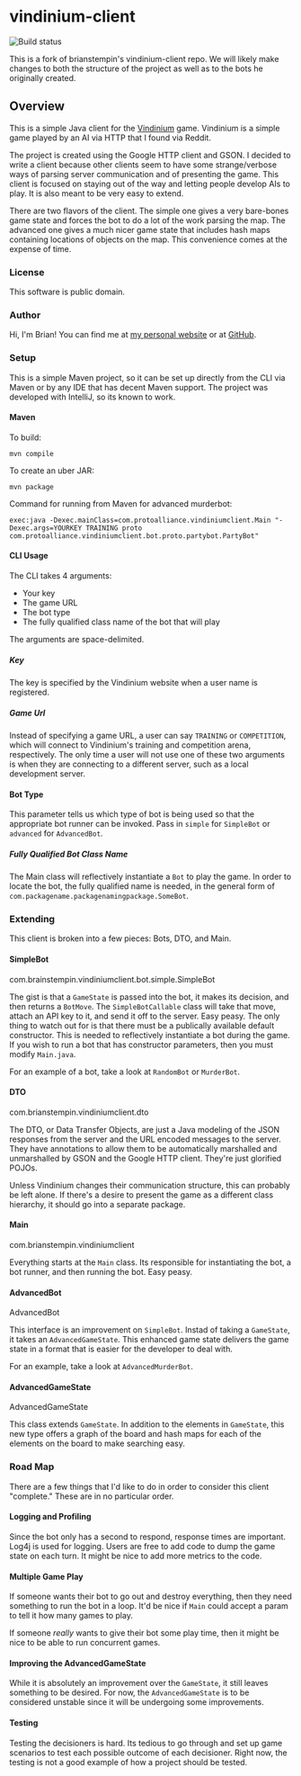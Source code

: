 # vindinium-client

![Build status](https://travis-ci.org/bstempi/vindinium-client.svg)

This is a fork of brianstempin's vindinium-client repo.  We will likely make changes to both the structure of the  project as well as to the bots he originally created.


## Overview

This is a simple Java client for the [Vindinium](http://vindinium.org) game.  Vindinium is a simple game played by an AI via HTTP that I found via Reddit.

The project is created using the Google HTTP client and GSON.  I decided to write a client because other clients seem to have some strange/verbose ways of parsing server communication and of presenting the game.  This client is focused on staying out of the way and letting people develop AIs to play.  It is also meant to be very easy to extend.

There are two flavors of the client.  The simple one gives a very bare-bones game state and forces the bot to do a lot of the work parsing the map.  The advanced one gives a much nicer game state that includes hash maps containing locations of objects on the map.  This convenience comes at the expense of time.

### License
This software is public domain.

### Author
Hi, I'm Brian!  You can find me at [my personal website](http://brianstempin.com) or at [GitHub](http://github.com/bstempi).

### Setup

This is a simple Maven project, so it can be set up directly from the CLI via Maven or by any IDE that has decent Maven support.  The project was developed with IntelliJ, so its known to work.

#### Maven

To build:

    mvn compile

To create an uber JAR:

    mvn package
    
Command for running from Maven for advanced murderbot:

    exec:java -Dexec.mainClass=com.protoalliance.vindiniumclient.Main "-Dexec.args=YOURKEY TRAINING proto com.protoalliance.vindiniumclient.bot.proto.partybot.PartyBot"

#### CLI Usage
The CLI takes 4 arguments:


* Your key
* The game URL
* The bot type
* The fully qualified class name of the bot that will play

The arguments are space-delimited.

##### Key
The key is specified by the Vindinium website when a user name is registered.

##### Game Url
Instead of specifying a game URL, a user can say `TRAINING` or `COMPETITION`, which will connect to Vindinium's training and competition arena, respectively.  The only time a user will not use one of these two arguments is when they are connecting to a different server, such as a local development server.

#### Bot Type
This parameter tells us which type of bot is being used so that the appropriate bot runner can be invoked.  Pass in `simple` for `SimpleBot` or `advanced` for `AdvancedBot`.

##### Fully Qualified Bot Class Name
The Main class will reflectively instantiate a `Bot` to play the game.  In order to locate the bot, the fully qualified name is needed, in the general form of `com.packagename.packagenamingpackage.SomeBot`.

### Extending
This client is broken into a few pieces:  Bots, DTO, and Main.

#### SimpleBot
com.brainstempin.vindiniumclient.bot.simple.SimpleBot

The gist is that a `GameState` is passed into the bot, it makes its decision, and then returns a `BotMove`.  The `SimpleBotCallable` class will take that move, attach an API key to it, and send it off to the server.  Easy peasy.  The only thing to watch out for is that there must be a publically available default constructor.  This is needed to reflectively instantiate a bot during the game.  If you wish to run a bot that has constructor parameters, then you must modify `Main.java`.

For an example of a bot, take a look at `RandomBot` or `MurderBot`.

#### DTO
com.brianstempin.vindiniumclient.dto

The DTO, or Data Transfer Objects, are just a Java modeling of the JSON responses from the server and the URL encoded messages to the server.  They have annotations to allow them to be automatically marshalled and unmarshalled by GSON and the Google HTTP client.  They're just glorified POJOs.

Unless Vindinium changes their communication structure, this can probably be left alone.  If there's a desire to present the game as a different class hierarchy, it should go into a separate package.

#### Main
com.brianstempin.vindiniumclient

Everything starts at the `Main` class.  Its responsible for instantiating the bot, a bot runner, and then running the bot.  Easy peasy.

#### AdvancedBot
AdvancedBot

This interface is an improvement on `SimpleBot`.  Instad of taking a `GameState`, it takes an `AdvancedGameState`.  This enhanced game state delivers the game state in a format that is easier for the developer to deal with.

For an example, take a look at `AdvancedMurderBot`.

#### AdvancedGameState
AdvancedGameState

This class extends `GameState`.  In addition to the elements in `GameState`, this new type offers a graph of the board and hash maps for each of the elements on the board to make searching easy.

### Road Map
There are a few things that I'd like to do in order to consider this client "complete."  These are in no particular order.

#### Logging and Profiling
Since the bot only has a second to respond, response times are important.  Log4j is used for logging.  Users are free to add code to dump the game state on each turn.  It might be nice to add more metrics to the code.

#### Multiple Game Play
If someone wants their bot to go out and destroy everything, then they need something to run the bot in a loop.  It'd be nice if `Main` could accept a param to tell it how many games to play.

If someone *really* wants to give their bot some play time, then it might be nice to be able to run concurrent games.

#### Improving the AdvancedGameState
While it is absolutely an improvement over the `GameState`, it still leaves something to be desired.  For now, the `AdvancedGameState` is to be considered unstable since it will be undergoing some improvements.

#### Testing
Testing the decisioners is hard.  Its tedious to go through and set up game scenarios to test each possible outcome of each decisioner.  Right now, the testing is not a good example of how a project should be tested.
